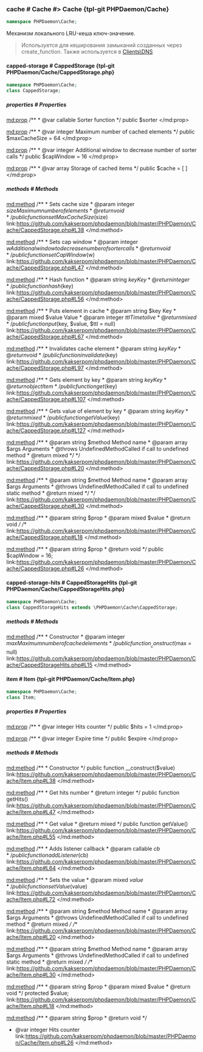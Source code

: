 ### cache # Cache #> Cache {tpl-git PHPDaemon/Cache}

```php
namespace PHPDaemon\Cache;
```

Механизм локального LRU-кеша ключ-значение.

> Используется для кеширования замыканий созданных через create_function. Также используется в [Clients\DNS](#clients/dns)

<!-- include-namespace path="\PHPDaemon\Cache" level="" access="" -->
#### capped-storage # CappedStorage {tpl-git PHPDaemon/Cache/CappedStorage.php}

```php
namespace PHPDaemon\Cache;
class CappedStorage;
```

##### properties # Properties

<md:prop>
/**
	 * @var callable Sorter function
	 */
public $sorter
</md:prop>

<md:prop>
/**
	 * @var integer Maximum number of cached elements
	 */
public $maxCacheSize = 64
</md:prop>

<md:prop>
/**
	 * @var integer Additional window to decrease number of sorter calls
	 */
public $capWindow = 16
</md:prop>

<md:prop>
/**
	 * @var array Storage of cached items
	 */
public $cache = [ ]
</md:prop>

<div class="clearboth"></div>

##### methods # Methods

<md:method>
/**
	 * Sets cache size
	 * @param  integer $size Maximum number of elements
	 * @return void
	 */
public function setMaxCacheSize($size)
link:https://github.com/kakserpom/phpdaemon/blob/master/PHPDaemon/Cache/CappedStorage.php#L38
</md:method>

<md:method>
/**
	 * Sets cap window
	 * @param  integer $w Additional window to decrease number of sorter calls
	 * @return void
	 */
public function setCapWindow($w)
link:https://github.com/kakserpom/phpdaemon/blob/master/PHPDaemon/Cache/CappedStorage.php#L47
</md:method>

<md:method>
/**
	 * Hash function
	 * @param  string $key Key
	 * @return integer
	 */
public function hash($key)
link:https://github.com/kakserpom/phpdaemon/blob/master/PHPDaemon/Cache/CappedStorage.php#L56
</md:method>

<md:method>
/**
	 * Puts element in cache
	 * @param  string  $key   Key
	 * @param  mixed   $value Value
	 * @param  integer $ttl   Time to live
	 * @return mixed
	 */
public function put($key, $value, $ttl = null)
link:https://github.com/kakserpom/phpdaemon/blob/master/PHPDaemon/Cache/CappedStorage.php#L67
</md:method>

<md:method>
/**
	 * Invalidates cache element
	 * @param  string $key Key
	 * @return void
	 */
public function invalidate($key)
link:https://github.com/kakserpom/phpdaemon/blob/master/PHPDaemon/Cache/CappedStorage.php#L97
</md:method>

<md:method>
/**
	 * Gets element by key
	 * @param  string $key Key
	 * @return object Item
	 */
public function get($key)
link:https://github.com/kakserpom/phpdaemon/blob/master/PHPDaemon/Cache/CappedStorage.php#L107
</md:method>

<md:method>
/**
	 * Gets value of element by key
	 * @param  string $key Key
	 * @return mixed
	 */
public function getValue($key)
link:https://github.com/kakserpom/phpdaemon/blob/master/PHPDaemon/Cache/CappedStorage.php#L127
</md:method>

<md:method>
/**
	 * @param  string $method Method name
	 * @param  array  $args   Arguments
	 * @throws UndefinedMethodCalled if call to undefined method
	 * @return mixed
	 */
*/
link:https://github.com/kakserpom/phpdaemon/blob/master/PHPDaemon/Cache/CappedStorage.php#L20
</md:method>

<md:method>
/**
	 * @param  string $method Method name
	 * @param  array  $args   Arguments
	 * @throws UndefinedMethodCalled if call to undefined static method
	 * @return mixed
	 */
*/
link:https://github.com/kakserpom/phpdaemon/blob/master/PHPDaemon/Cache/CappedStorage.php#L30
</md:method>

<md:method>
/**
	 * @param  string $prop
	 * @param  mixed  $value
	 * @return void
	 */
/**
link:https://github.com/kakserpom/phpdaemon/blob/master/PHPDaemon/Cache/CappedStorage.php#L18
</md:method>

<md:method>
/**
	 * @param  string $prop
	 * @return void
	 */
public $capWindow = 16;
link:https://github.com/kakserpom/phpdaemon/blob/master/PHPDaemon/Cache/CappedStorage.php#L26
</md:method>

<div class="clearboth"></div>

#### capped-storage-hits # CappedStorageHits {tpl-git PHPDaemon/Cache/CappedStorageHits.php}

```php
namespace PHPDaemon\Cache;
class CappedStorageHits extends \PHPDaemon\Cache\CappedStorage;
```

##### methods # Methods

<md:method>
/**
	 * Constructor
	 * @param  integer $max Maximum number of cached elements
	 */
public function __construct($max = null)
link:https://github.com/kakserpom/phpdaemon/blob/master/PHPDaemon/Cache/CappedStorageHits.php#L15
</md:method>

<div class="clearboth"></div>

#### item # Item {tpl-git PHPDaemon/Cache/Item.php}

```php
namespace PHPDaemon\Cache;
class Item;
```

##### properties # Properties

<md:prop>
/**
	 * @var integer Hits counter
	 */
public $hits = 1
</md:prop>

<md:prop>
/**
	 * @var integer Expire time
	 */
public $expire
</md:prop>

<div class="clearboth"></div>

##### methods # Methods

<md:method>
/**
	 * Constructor
	 */
public function __construct($value)
link:https://github.com/kakserpom/phpdaemon/blob/master/PHPDaemon/Cache/Item.php#L38
</md:method>

<md:method>
/**
	 * Get hits number
	 * @return integer
	 */
public function getHits()
link:https://github.com/kakserpom/phpdaemon/blob/master/PHPDaemon/Cache/Item.php#L47
</md:method>

<md:method>
/**
	 * Get value
	 * @return mixed
	 */
public function getValue()
link:https://github.com/kakserpom/phpdaemon/blob/master/PHPDaemon/Cache/Item.php#L55
</md:method>

<md:method>
/**
	 * Adds listener callback
	 * @param callable $cb
	 */
public function addListener($cb)
link:https://github.com/kakserpom/phpdaemon/blob/master/PHPDaemon/Cache/Item.php#L64
</md:method>

<md:method>
/**
	 * Sets the value
	 * @param mixed $value
	 */
public function setValue($value)
link:https://github.com/kakserpom/phpdaemon/blob/master/PHPDaemon/Cache/Item.php#L72
</md:method>

<md:method>
/**
	 * @param  string $method Method name
	 * @param  array  $args   Arguments
	 * @throws UndefinedMethodCalled if call to undefined method
	 * @return mixed
	 */
/**
link:https://github.com/kakserpom/phpdaemon/blob/master/PHPDaemon/Cache/Item.php#L20
</md:method>

<md:method>
/**
	 * @param  string $method Method name
	 * @param  array  $args   Arguments
	 * @throws UndefinedMethodCalled if call to undefined static method
	 * @return mixed
	 */
/**
link:https://github.com/kakserpom/phpdaemon/blob/master/PHPDaemon/Cache/Item.php#L30
</md:method>

<md:method>
/**
	 * @param  string $prop
	 * @param  mixed  $value
	 * @return void
	 */
protected $value;
link:https://github.com/kakserpom/phpdaemon/blob/master/PHPDaemon/Cache/Item.php#L18
</md:method>

<md:method>
/**
	 * @param  string $prop
	 * @return void
	 */
* @var integer Hits counter
link:https://github.com/kakserpom/phpdaemon/blob/master/PHPDaemon/Cache/Item.php#L26
</md:method>

<div class="clearboth"></div>


<!--/ include-namespace -->
